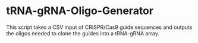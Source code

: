 # tRNA-gRNA-Oligo-Generator
This script takes a CSV input of CRISPR/Cas9 guide sequences and outputs the oligos needed to clone the guides into a tRNA-gRNA array.

